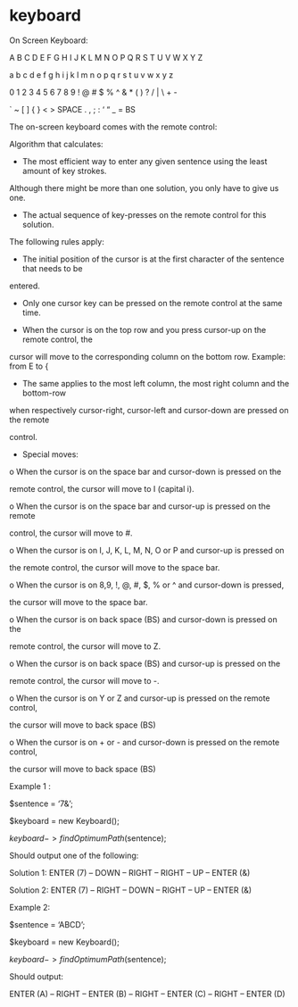 keyboard
========
On Screen Keyboard:

A B C D E F G H I J K L M N O P Q R S T U V W X Y Z

a b c d e f g h i j k l m n o p q r s t u v w x y z

0 1 2 3 4 5 6 7 8 9 ! @ # $ % ^ & * ( ) ? / | \ + -

` ~ [ ] { } < > SPACE . , ; : ‘ “ _ = BS

The on-screen keyboard comes with the remote control:

Algorithm that calculates:

- The most efficient way to enter any given sentence using the least amount of key strokes. 

Although there might be more than one solution, you only have to give us one.

- The actual sequence of key-presses on the remote control for this solution.

The following rules apply:

- The initial position of the cursor is at the first character of the sentence that needs to be 

entered.

- Only one cursor key can be pressed on the remote control at the same time.

- When the cursor is on the top row and you press cursor-up on the remote control, the 

cursor will move to the corresponding column on the bottom row. Example: from E to {

- The same applies to the most left column, the most right column and the bottom-row 

when respectively cursor-right, cursor-left and cursor-down are pressed on the remote 

control.

- Special moves:

o When the cursor is on the space bar and cursor-down is pressed on the 

remote control, the cursor will move to I (capital i).

o When the cursor is on the space bar and cursor-up is pressed on the remote 

control, the cursor will move to #.

o When the cursor is on I, J, K, L, M, N, O or P and cursor-up is pressed on 

the remote control, the cursor will move to the space bar.

o When the cursor is on 8,9, !, @, #, $, % or ^ and cursor-down is pressed, 

the cursor will move to the space bar.

o When the cursor is on back space (BS) and cursor-down is pressed on the 

remote control, the cursor will move to Z. 

o When the cursor is on back space (BS) and cursor-up is pressed on the 

remote control, the cursor will move to -. 

o When the cursor is on Y or Z and cursor-up is pressed on the remote control, 

the cursor will move to back space (BS)

o When the cursor is on + or - and cursor-down is pressed on the remote control, 

the cursor will move to back space (BS)

Example 1 :

$sentence = ‘7&’;

$keyboard = new Keyboard();

$keyboard->findOptimumPath($sentence);

Should output one of the following:

Solution 1: ENTER (7) – DOWN – RIGHT – RIGHT – UP – ENTER (&)

Solution 2: ENTER (7) – RIGHT – DOWN – RIGHT – UP – ENTER (&)

Example 2:

$sentence = ‘ABCD’;

$keyboard = new Keyboard();

$keyboard->findOptimumPath($sentence);

Should output:

ENTER (A) – RIGHT – ENTER (B) – RIGHT – ENTER (C) – RIGHT – ENTER (D)
    
